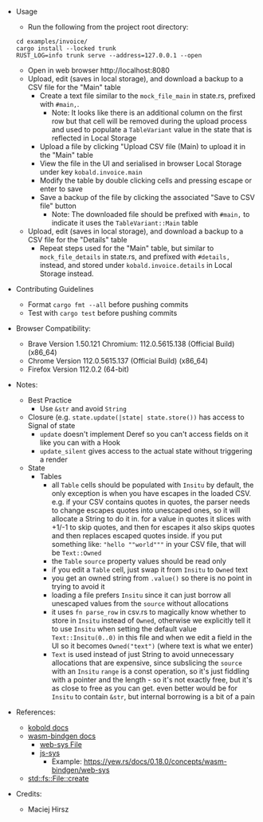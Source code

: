 * Usage
    * Run the following from the project root directory:
    ```
    cd examples/invoice/
    cargo install --locked trunk
    RUST_LOG=info trunk serve --address=127.0.0.1 --open
    ```
    * Open in web browser http://localhost:8080
    * Upload, edit (saves in local storage), and download a backup to a CSV file for the "Main" table
        * Create a text file similar to the `mock_file_main` in state.rs, prefixed with `#main,`.
            * Note: It looks like there is an additional column on the first row but that cell will be removed during the upload process and used to populate a `TableVariant` value in the state that is reflected in Local Storage
        * Upload a file by clicking "Upload CSV file (Main) to upload it in the "Main" table
        * View the file in the UI and serialised in browser Local Storage under key `kobald.invoice.main`
        * Modify the table by double clicking cells and pressing escape or enter to save
        * Save a backup of the file by clicking the associated "Save to CSV file" button
            * Note: The downloaded file should be prefixed with `#main,` to indicate it uses the `TableVariant::Main` table
    * Upload, edit (saves in local storage), and download a backup to a CSV file for the "Details" table
        * Repeat steps used for the "Main" table, but similar to `mock_file_details` in state.rs, and prefixed with `#details,` instead, and stored under `kobald.invoice.details` in Local Storage instead.

* Contributing Guidelines
    * Format `cargo fmt --all` before pushing commits
    * Test with `cargo test` before pushing commits

* Browser Compatibility:
    * Brave Version 1.50.121 Chromium: 112.0.5615.138 (Official Build) (x86_64)
    * Chrome Version 112.0.5615.137 (Official Build) (x86_64)
    * Firefox Version 112.0.2 (64-bit)

* Notes:
    * Best Practice
        * Use `&str` and avoid `String`
    * Closure (e.g. `state.update(|state| state.store())` has access to Signal of state
        * `update` doesn't implement Deref so you can't access fields on it like you can with a Hook
        * `update_silent` gives access to the actual state without triggering a render
    * State
        * Tables
            * all `Table` cells should be populated with `Insitu` by default, the only exception is when you have escapes in the loaded CSV. e.g. if your CSV contains quotes in quotes, the parser needs to change escapes quotes into unescaped ones, so it will allocate a String to do it in. for a value in quotes it slices with +1/-1 to skip quotes, and then for escapes it also skips quotes and then replaces escaped quotes inside. if you put something like: `"hello ""world"""` in your CSV file, that will be `Text::Owned`
            * the `Table` `source` property values should be read only
            * if you edit a `Table` cell, just swap it from `Insitu` to `Owned` text
            * you get an owned string from `.value()` so there is no point in trying to avoid it
            * loading a file prefers `Insitu` since it can just borrow all unescaped values from the `source` without allocations
            * it uses `fn parse_row` in csv.rs to magically know whether to store in `Insitu` instead of `Owned`, otherwise we explicitly tell it to use `Insitu` when setting the default value `Text::Insitu(0..0)` in this file and when we edit a field in the UI so it becomes `Owned("text")` (where text is what we enter)
            * `Text` is used instead of just String to avoid unnecessary allocations that are expensive, since subslicing the `source` with an `Insitu` `range` is a const operation, so it's just fiddling with a pointer and the length - so it's not exactly free, but it's as close to free as you can get. even better would be for `Insitu` to contain `&str`, but internal borrowing is a bit of a pain

* References:
    * [kobold docs](https://docs.rs/kobold/latest/kobold/)
    * [wasm-bindgen docs](https://rustwasm.github.io/docs/wasm-bindgen/introduction.html)
        * [web-sys File](https://rustwasm.github.io/wasm-bindgen/api/web_sys/struct.File.html#)
        * [js-sys](https://docs.rs/js-sys/latest/js_sys)
            * Example: https://yew.rs/docs/0.18.0/concepts/wasm-bindgen/web-sys
    * [std::fs::File::create](https://doc.rust-lang.org/std/fs/struct.File.html#method.create)

* Credits:
    * Maciej Hirsz
